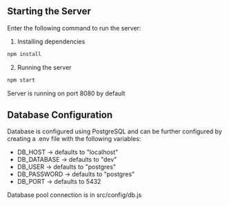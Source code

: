 ## Starting the Server

Enter the following command to run the server:

1. Installing dependencies

```bash
npm install
```

2. Running the server

```bash
npm start
```

Server is running on port 8080 by default

## Database Configuration

Database is configured using PostgreSQL and can be further
configured by creating a .env file with the following
variables:

- DB_HOST -> defaults to "localhost"
- DB_DATABASE -> defaults to "dev"
- DB_USER -> defaults to "postgres"
- DB_PASSWORD -> defaults to "postgres"
- DB_PORT -> defaults to 5432

Database pool connection is in src/config/db.js
